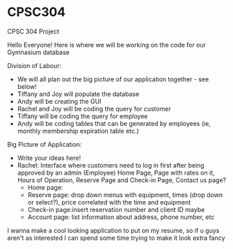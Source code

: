 # CPSC304
CPSC 304 Project

Hello Everyone!
Here is where we will be working on the code for our Gymnasium database

Division of Labour:
  - We will all plan out the big picture of our application together - see below!
  - Tiffany and Joy will populate the database
  - Andy will be creating the GUI
  - Rachel and Joy will be coding the query for customer
  - Tiffany will be coding the query for employee
  - Andy will be coding tables that can be generated by employees (ie, monthly membership expiration table etc.)


Big Picture of Application:
- Write your ideas here!
- Rachel:
Interface where customers need to log in first after being approved by an admin (Employee)
Home Page, Page with rates on it, Hours of Operation, Reserve Page and Check-in Page, Contact us page?
  - Home page:
  - Reserve page: drop down menus with equipment, times (drop down or select?), price correlated with the time and equipment
  - Check-in page:insert reservation number and client ID maybe
  - Account page: list information about address, phone number, etc
  
  
I wanna make a cool looking application to put on my resume, so if u guys aren't as interested I can spend some time trying to make it look 
extra fancy
